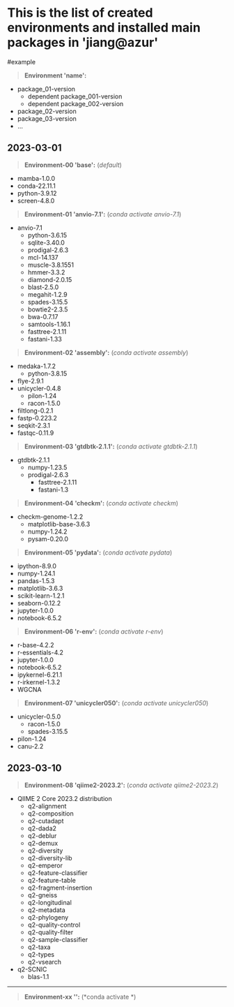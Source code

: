 # This is the list of created environments and installed main packages in 'jiang@azur'


#example
> **Environment 'name':**
- package_01-version
  - dependent package_001-version
  - dependent package_002-version
- package_02-version
- package_03-version
- ...


## 2023-03-01
> **Environment-00 'base':** (*default*)
- mamba-1.0.0
- conda-22.11.1
- python-3.9.12
- screen-4.8.0


> **Environment-01 'anvio-7.1':** (*conda activate anvio-7.1*)
- anvio-7.1
  - python-3.6.15
  - sqlite-3.40.0 
  - prodigal-2.6.3
  - mcl-14.137
  - muscle-3.8.1551
  - hmmer-3.3.2
  - diamond-2.0.15
  - blast-2.5.0
  - megahit-1.2.9
  - spades-3.15.5
  - bowtie2-2.3.5
  - bwa-0.7.17
  - samtools-1.16.1
  - fasttree-2.1.11
  - fastani-1.33


> **Environment-02 'assembly':** (*conda activate assembly*)
- medaka-1.7.2 
  - python-3.8.15
- flye-2.9.1
- unicycler-0.4.8 
  - pilon-1.24
  - racon-1.5.0
- filtlong-0.2.1
- fastp-0.223.2
- seqkit-2.3.1 
- fastqc-0.11.9


> **Environment-03 'gtdbtk-2.1.1':** (*conda activate gtdbtk-2.1.1*)
- gtdbtk-2.1.1
  - numpy-1.23.5
  - prodigal-2.6.3
	- fasttree-2.1.11
	- fastani-1.3


> **Environment-04 'checkm':** (*conda activate checkm*)
- checkm-genome-1.2.2
	- matplotlib-base-3.6.3
	- numpy-1.24.2
	- pysam-0.20.0


> **Environment-05 'pydata':** (*conda activate pydata*)
- ipython-8.9.0 
- numpy-1.24.1
- pandas-1.5.3
- matplotlib-3.6.3 
- scikit-learn-1.2.1
- seaborn-0.12.2 
- jupyter-1.0.0
- notebook-6.5.2


> **Environment-06 'r-env':** (*conda activate r-env*)
- r-base-4.2.2
- r-essentials-4.2
- jupyter-1.0.0
- notebook-6.5.2
- ipykernel-6.21.1
- r-irkernel-1.3.2
- WGCNA 
  

> **Environment-07 'unicycler050':** (*conda activate unicycler050*)
- unicycler-0.5.0
	- racon-1.5.0
	- spades-3.15.5
- pilon-1.24
- canu-2.2

## 2023-03-10
> **Environment-08 'qiime2-2023.2':** (*conda activate qiime2-2023.2*)
- QIIME 2 Core 2023.2 distribution
	- q2-alignment
	- q2-composition
	- q2-cutadapt
	- q2-dada2
	- q2-deblur
	- q2-demux
	- q2-diversity
	- q2-diversity-lib
	- q2-emperor
	- q2-feature-classifier
	- q2-feature-table
	- q2-fragment-insertion
	- q2-gneiss
	- q2-longitudinal
	- q2-metadata
	- q2-phylogeny
	- q2-quality-control
	- q2-quality-filter
	- q2-sample-classifier
	- q2-taxa
	- q2-types
	- q2-vsearch
- q2-SCNIC
	- blas-1.1

***
> **Environment-xx '':** (*conda activate *)
